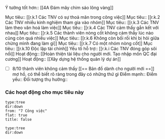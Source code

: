 Ý tưởng tốt hơn:: [[4A Đám mây chim sáo lông vàng]]

Mục tiêu:: [[r.k.1 Các TNV có sự thoả mãn trong công việc]]
Mục tiêu:: [[r.k.2 Các TNV nhiều kinh nghiệm tham gia vào nhóm]]
Mục tiêu:: [[r.k.3 Các TNV làm theo văn hoá làm việc]]
Mục tiêu:: [[r.k.4 Các TNV cảm thấy gắn kết với nhau]]
Mục tiêu:: [[r.k.5 Các thành viên nòng cốt không cảm thấy lúc nào cũng còn quá nhiều việc]]
Mục tiêu:: [[r.k.6 Không còn bối rối khi bị hỏi giữa chừng mình đang làm gì]]
Mục tiêu:: [[r.k.7 Có một nhóm nòng cốt]]
Mục tiêu:: [[r.k.10 Độc lập tài chính]]
Yếu tố hỗ trợ:: [[r.k.i Các TNV đóng góp sôi nổi]]
Hoạt động:: [[Hoàn thiện tài liệu cho người mới. Tạo nhập môn QC đại cương]]
Hoạt động:: [[Xây dựng hệ thống quản lý dự án]]
- [ ] 8/10 thành viên không cảm thấy [[== Bản đồ dành cho người mới ==]] mơ hồ, có thể biết rõ ràng trong đây có những thứ gì
Điểm mạnh::
Điểm yếu::
Đối tượng thụ hưởng::
### Các hoạt động cho mục tiêu này
```breadcrumbs
type:tree
dir:down
from: "7 Công việc" 
flat: true
title: false
```


```breadcrumbs
type:tree
dir:down
```

